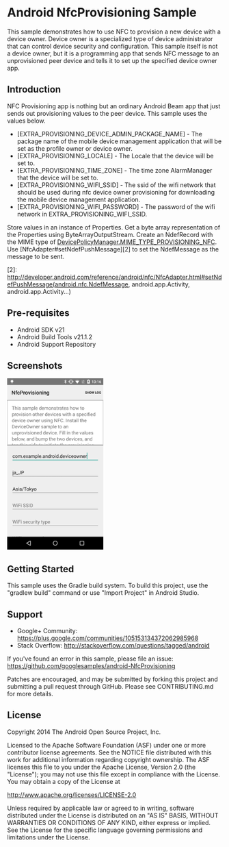 Android NfcProvisioning Sample
===================================

This sample demonstrates how to use NFC to provision a new device with a device owner. Device owner
is a specialized type of device administrator that can control device security and configuration.
This sample itself is not a device owner, but it is a programming app that sends NFC message to an
unprovisioned peer device and tells it to set up the specified device owner app.

Introduction
------------

NFC Provisioning app is nothing but an ordinary Android Beam app that just sends out provisioning
values to the peer device. This sample uses the values below.

* [EXTRA_PROVISIONING_DEVICE_ADMIN_PACKAGE_NAME] - The package name of the mobile device management
  application that will be set as the profile owner or device owner.
* [EXTRA_PROVISIONING_LOCALE] - The Locale that the device will be set to.
* [EXTRA_PROVISIONING_TIME_ZONE] - The time zone AlarmManager that the device will be set to.
* [EXTRA_PROVISIONING_WIFI_SSID] - The ssid of the wifi network that should be used during nfc
  device owner provisioning for downloading the mobile device management application.
* [EXTRA_PROVISIONING_WIFI_PASSWORD] - The password of the wifi network in
  EXTRA_PROVISIONING_WIFI_SSID.

Store values in an instance of Properties. Get a byte array representation of the Properties using
ByteArrayOutputStream. Create an NdefRecord with the MIME type of
[DevicePolicyManager.MIME_TYPE_PROVISIONING_NFC][1]. Use [NfcAdapter#setNdefPushMessage][2] to set
the NdefMessage as the message to be sent.

[1]: https://developer.android.com/reference/android/app/admin/DevicePolicyManager.html#MIME_TYPE_PROVISIONING_NFC
[2]: http://developer.android.com/reference/android/nfc/NfcAdapter.html#setNdefPushMessage(android.nfc.NdefMessage, android.app.Activity, android.app.Activity...)

Pre-requisites
--------------

- Android SDK v21
- Android Build Tools v21.1.2
- Android Support Repository

Screenshots
-------------

<img src="screenshots/1-main.png" height="400" alt="Screenshot"/> 

Getting Started
---------------

This sample uses the Gradle build system. To build this project, use the
"gradlew build" command or use "Import Project" in Android Studio.

Support
-------

- Google+ Community: https://plus.google.com/communities/105153134372062985968
- Stack Overflow: http://stackoverflow.com/questions/tagged/android

If you've found an error in this sample, please file an issue:
https://github.com/googlesamples/android-NfcProvisioning

Patches are encouraged, and may be submitted by forking this project and
submitting a pull request through GitHub. Please see CONTRIBUTING.md for more details.

License
-------

Copyright 2014 The Android Open Source Project, Inc.

Licensed to the Apache Software Foundation (ASF) under one or more contributor
license agreements.  See the NOTICE file distributed with this work for
additional information regarding copyright ownership.  The ASF licenses this
file to you under the Apache License, Version 2.0 (the "License"); you may not
use this file except in compliance with the License.  You may obtain a copy of
the License at

http://www.apache.org/licenses/LICENSE-2.0

Unless required by applicable law or agreed to in writing, software
distributed under the License is distributed on an "AS IS" BASIS, WITHOUT
WARRANTIES OR CONDITIONS OF ANY KIND, either express or implied.  See the
License for the specific language governing permissions and limitations under
the License.
